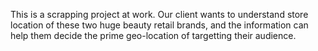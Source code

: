 This is a scrapping project at work. 
Our client wants to understand store location of these two huge beauty retail brands, and the information can help them decide the prime geo-location of targetting their audience.
